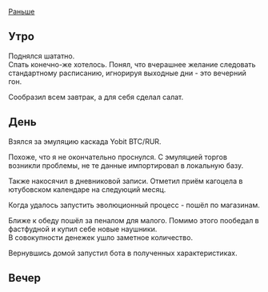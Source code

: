 [Раньше](2020.01.29.md)
## Утро
Поднялся шататно.  
Спать конечно-же хотелось. Понял, что вчерашнее желание следовать стандартному расписанию, игнорируя выходные дни - это вечерний гон.

Сообразил всем завтрак, а для себя сделал салат.
## День
Взялся за эмуляцию каскада Yobit BTC/RUR.

Похоже, что я не окончательно проснулся. С эмуляцией торгов возникли проблемы, не те данные импортировал в локальную базу.

Также накосячил в дневниковой записи. Отметил приём кагоцела в ютубовском календаре на следуюций месяц.

Когда удалось запустить эволюционный процесс - пошёл по магазинам.

Ближе к обеду пошёл за пеналом для малого. Помимо этого пообедал в фастфудной и купил себе новые наушники.  
В совокупности денежек ушло заметное количество.

Вернувшись домой запустил бота в полученных характеристиках.
## Вечер